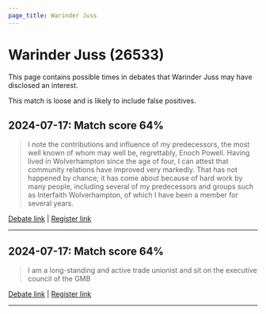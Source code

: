 ```yaml
---
page_title: Warinder Juss
---
```


# Warinder Juss  (26533)

This page contains possible times in debates that Warinder Juss may have disclosed an interest.

This match is loose and is likely to include false positives. 



## 2024-07-17: Match score 64%

>I note the contributions and influence of my predecessors, the most well known of whom may well be, regrettably, Enoch Powell. Having lived in Wolverhampton since the age of four, I can attest that community relations have improved very markedly. That has not happened by chance; it has come about because of hard work by many people, including several of my predecessors and groups such as Interfaith Wolverhampton, of which I have been a member for several years.

[Debate link](https://www.theyworkforyou.com/debates/?id=2024-07-17d.91.1) | [Register link](https://www.theyworkforyou.com/mp/26533/register)


---



## 2024-07-17: Match score 64%

>I am a long-standing and active trade unionist and sit on the executive council of the GMB

[Debate link](https://www.theyworkforyou.com/debates/?id=2024-07-17d.91.1) | [Register link](https://www.theyworkforyou.com/mp/26533/register)


---

